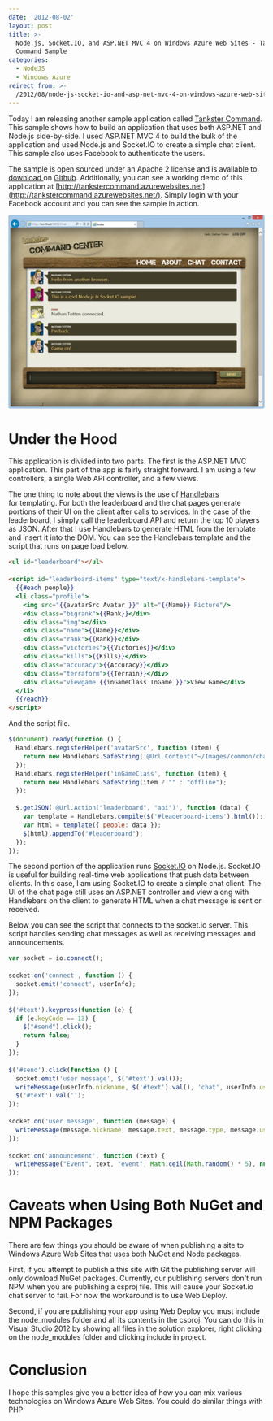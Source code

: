 ```yaml
---
date: '2012-08-02'
layout: post
title: >-
  Node.js, Socket.IO, and ASP.NET MVC 4 on Windows Azure Web Sites - Tankster
  Command Sample
categories:
  - NodeJS
  - Windows Azure
reirect_from: >-
  /2012/08/node-js-socket-io-and-asp-net-mvc-4-on-windows-azure-web-sites-tankster-command-sample/
---
```


Today I am releasing another sample application called [Tankster Command](https://github.com/WindowsAzure-Samples/TanksterCommand). This sample shows how to build an application that uses both ASP.NET and Node.js side-by-side. I used ASP.NET MVC 4 to build the bulk of the application and used Node.js and Socket.IO to create a simple chat client. This sample also uses Facebook to authenticate the users.

The sample is open sourced under an Apache 2 license and is available to [download ](https://github.com/WindowsAzure-Samples/TanksterCommand/zipball/master) on [Github](https://github.com/WindowsAzure-Samples/TanksterCommand). Additionally, you can see a working demo of this application at [http://tankstercommand.azurewebsites.net](http://tankstercommand.azurewebsites.net/). Simply login with your Facebook account and you can see the sample in action.

[![](/images/2012/08/chatpage.png)](/images/2012/08/chatpage.png)

# Under the Hood
This application is divided into two parts. The first is the ASP.NET MVC application. This part of the app is fairly straight forward. I am using a few controllers, a single Web API controller, and a few views.

The one thing to note about the views is the use of [Handlebars ](http://handlebarsjs.com/) for templating. For both the leaderboard and the chat pages generate portions of their UI on the client after calls to services. In the case of the leaderboard, I simply call the leaderboard API and return the top 10 players as JSON. After that I use Handlebars to generate HTML from the template and insert it into the DOM. You can see the Handlebars template and the script that runs on page load below.

```html
<ul id="leaderboard"></ul>

<script id="leaderboard-items" type="text/x-handlebars-template">
  {{#each people}}
  <li class="profile">
    <img src="{{avatarSrc Avatar }}" alt="{{Name}} Picture"/>
    <div class="bigrank">{{Rank}}</div>
    <div class="img"></div>
    <div class="name">{{Name}}</div>
    <div class="rank">{{Rank}}</div>
    <div class="victories">{{Victories}}</div>
    <div class="kills">{{Kills}}</div>
    <div class="accuracy">{{Accuracy}}</div>
    <div class="terraform">{{Terrain}}</div>
    <div class="viewgame {{inGameClass InGame }}">View Game</div>
  </li>
  {{/each}}
</script>
```

And the script file.

```js
$(document).ready(function () {
  Handlebars.registerHelper('avatarSrc', function (item) {
    return new Handlebars.SafeString('@Url.Content("~/Images/common/character")' + item + '.png');
  });
  Handlebars.registerHelper('inGameClass', function (item) {
    return new Handlebars.SafeString(item ? "" : "offline");
  });

  $.getJSON('@Url.Action("leaderboard", "api")', function (data) {
    var template = Handlebars.compile($('#leaderboard-items').html());
    var html = template({ people: data });
    $(html).appendTo("#leaderboard");
  });
});
```

The second portion of the application runs [Socket.IO](http://socket.io/) on Node.js. Socket.IO is useful for building real-time web applications that push data between clients. In this case, I am using Socket.IO to create a simple chat client. The UI of the chat page still uses an ASP.NET controller and view along with Handlebars on the client to generate HTML when a chat message is sent or received.

Below you can see the script that connects to the socket.io server. This script handles sending chat messages as well as receiving messages and announcements.

```js
var socket = io.connect();

socket.on('connect', function () {
  socket.emit('connect', userInfo);
});

$('#text').keypress(function (e) {
  if (e.keyCode == 13) {
    $("#send").click();
    return false;
  }
});

$('#send').click(function () {
  socket.emit('user message', $('#text').val());
  writeMessage(userInfo.nickname, $('#text').val(), 'chat', userInfo.userImageId, userInfo.backgroundColor, true);
  $('#text').val('');
});

socket.on('user message', function (message) {
  writeMessage(message.nickname, message.text, message.type, message.userImageId, message.backgroundColor, message.fromme);
});

socket.on('announcement', function (text) {
  writeMessage("Event", text, "event", Math.ceil(Math.random() * 5), null);
});
```

# Caveats when Using Both NuGet and NPM Packages
There are few things you should be aware of when publishing a site to Windows Azure Web Sites that uses both NuGet and Node packages.

First, if you attempt to publish a this site with Git the publishing server will only download NuGet packages. Currently, our publishing servers don't run NPM when you are publishing a csproj file. This will cause your Socket.io chat server to fail. For now the workaround is to use Web Deploy.

Second, if you are publishing your app using Web Deploy you must include the node_modules folder and all its contents in the csproj. You can do this in Visual Studio 2012 by showing all files in the solution explorer, right clicking on the node_modules folder and clicking include in project.

# Conclusion
I hope this samples give you a better idea of how you can mix various technologies on Windows Azure Web Sites. You could do similar things with PHP

